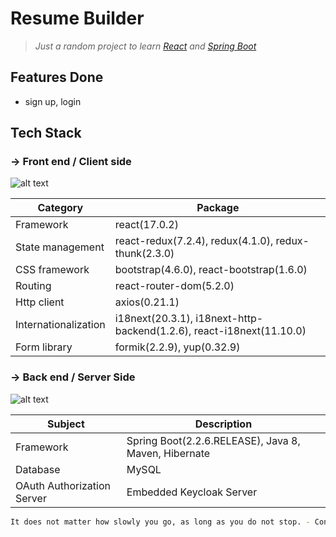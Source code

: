 # Resume Builder
> _Just a random project to learn [React] and [Spring Boot]_

## Features Done
- sign up, login

## Tech Stack
### -> Front end / Client side
![alt text](https://reactjs.org/logo-180x180.png)

| Category | Package |
| ------ | ------ |
| Framework | react(17.0.2) |
| State management | react-redux(7.2.4), redux(4.1.0), redux-thunk(2.3.0) |
| CSS framework | bootstrap(4.6.0), react-bootstrap(1.6.0) |
| Routing | react-router-dom(5.2.0) |
| Http client | axios(0.21.1) |
| Internationalization | i18next(20.3.1), i18next-http-backend(1.2.6), react-i18next(11.10.0) |
| Form library | formik(2.2.9), yup(0.32.9) |

### -> Back end / Server Side
![alt text](https://spring.io/images/spring-logo-9146a4d3298760c2e7e49595184e1975.svg)

| Subject | Description |
| ------ | ------ |
| Framework | Spring Boot(2.2.6.RELEASE), Java 8, Maven, Hibernate |
| Database | MySQL |
| OAuth Authorization Server | Embedded Keycloak Server |

```sh
It does not matter how slowly you go, as long as you do not stop. - Confucius
```

[//]: # (These are reference links used in the body of this note and get stripped out when the markdown processor does its job. There is no need to format nicely because it shouldn't be seen. Thanks SO - http://stackoverflow.com/questions/4823468/store-comments-in-markdown-syntax)
   
   [React]: <https://reactjs.org/>
   [Spring Boot]: <https://spring.io/projects/spring-boot>
